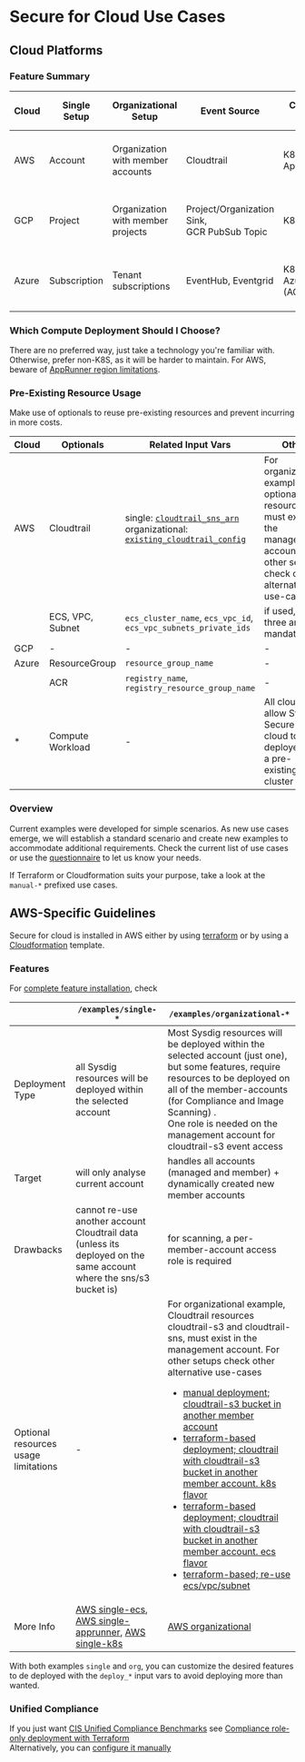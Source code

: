 # Secure for Cloud Use Cases

## Cloud Platforms

### Feature Summary

| Cloud | Single Setup | Organizational Setup              | Event Source                                     | Compute Deployment Options                     | Sysdig Role Setup              | Image Scanning Options                                 | Spawned Scanning Service |
|-------|--------------|-----------------------------------|--------------------------------------------------|------------------------------------------------|--------------------------------|--------------------------------------------------------|--------------------------|
| AWS   | Account      | Organization with member accounts | Cloudtrail                                       | K8S `-k8s`, ECS `-ecs`, AppRunner `-apprunner` | IAM Role with Trusted Identity | ECS deployed images,<br/>ECR, Public Repositories      | Codebuild project        |
| GCP   | Project      | Organization with member projects | Project/Organization Sink,<br/> GCR PubSub Topic | K8S `-k8s`, CloudRun                           | Workload Identity Federation   | CloudRun deployed images,<br/>GCR, Public Repositories | Cloudbuild task          |
| Azure | Subscription | Tenant subscriptions              | EventHub, Eventgrid                              | K8S `-k8s`, AzureContainerInstances (ACI)      | Azure Lighthouse               | ACI deployed images,<br/> ACR, Public Repositories     | ACR Task                 |


### Which Compute Deployment Should I Choose?

There are no preferred way, just take a technology you're familiar with. Otherwise, prefer non-K8S, as it will be harder to maintain.
For AWS, beware of [AppRunner region limitations](https://github.com/sysdiglabs/terraform-aws-secure-for-cloud/blob/master/examples/single-account-apprunner/README.md#prerequisites).


### Pre-Existing Resource Usage

Make use of optionals to reuse pre-existing resources and prevent incurring in more costs.

| Cloud | Optionals        | Related Input Vars                                                                                                                                                                                                                                                                                                                                  | Other                                                                                                                                   |
|-------|------------------|-----------------------------------------------------------------------------------------------------------------------------------------------------------------------------------------------------------------------------------------------------------------------------------------------------------------------------------------------------|-----------------------------------------------------------------------------------------------------------------------------------------|
| AWS   | Cloudtrail       | single: [`cloudtrail_sns_arn`](https://github.com/sysdiglabs/terraform-aws-secure-for-cloud/tree/master/examples/single-account-ecs#input_cloudtrail_sns_arn)<br/>organizational: [`existing_cloudtrail_config`](https://github.com/sysdiglabs/terraform-aws-secure-for-cloud/tree/master/examples/organizational#input_existing_cloudtrail_config) | For organizational example, optional resources must exist in the management account. For other setups check other alternative use-cases |
|       | ECS, VPC, Subnet | `ecs_cluster_name`, `ecs_vpc_id`, `ecs_vpc_subnets_private_ids`                                                                                                                                                                                                                                                                                     | if used, the three are mandatory                                                                                                        |
| GCP   | -                | -                                                                                                                                                                                                                                                                                                                                                   | -                                                                                                                                       |
| Azure | ResourceGroup    | `resource_group_name`                                                                                                                                                                                                                                                                                                                               | -                                                                                                                                       |
|       | ACR              | `registry_name`, `registry_resource_group_name`                                                                                                                                                                                                                                                                                                     | -                                                                                                                                       |
| *     | Compute Workload | -                                                                                                                                                                                                                                                                                                                                                   | All clouds allow Sysdig Secure for cloud to be deployed on a pre-existing K8S cluster                                                   |

### Overview

Current examples were developed for simple scenarios.
As new use cases emerge, we will establish a standard scenario and create new examples to accommodate additional requirements.
Check the current list of use cases or use the [questionnaire](./_questionnaire.md) to let us know your needs.

If Terraform or Cloudformation suits your purpose, take a look at the `manual-*` prefixed use cases.

## AWS-Specific Guidelines

Secure for cloud is installed in AWS either by using [terraform](https://github.com/sysdiglabs/terraform-aws-secure-for-cloud) or by using a [Cloudformation](https://github.com/sysdiglabs/aws-templates-secure-for-cloud) template.

### Features

For [complete feature installation](https://docs.sysdig.com/en/docs/sysdig-secure/sysdig-secure-for-cloud/#features), check


|                   | `/examples/single-*`                                               | `/examples/organizational-*` |
| --| -- | -- |
| Deployment Type   | all Sysdig resources will be deployed within the selected account | Most Sysdig resources will be deployed within the selected account (just one), but some features, require resources to be deployed on all of the member-accounts (for Compliance and Image Scanning) . <br />One role is needed on the management account for cloudtrail-s3 event access |
| Target          | will only analyse current account                                 |  handles all accounts (managed and member) + dynamically created new member accounts|
| Drawbacks         | cannot re-use another account Cloudtrail data (unless its deployed on the same account where the sns/s3 bucket is) | for scanning, a per-member-account access role is required |
| Optional resources usage limitations | - |  For organizational example, Cloudtrail resources cloudtrail-s3 and cloudtrail-sns, must exist in the management account. For other setups check other alternative use-cases</br><ul><li>[manual deployment; cloudtrail-s3 bucket in another member account](./manual-org-three-way.md)</li><li>[terraform-based deployment; cloudtrail with cloudtrail-s3 bucket in another member account. k8s flavor](./org-three-way-k8s.md)</li><li>[terraform-based deployment; cloudtrail with cloudtrail-s3 bucket in another member account. ecs flavor](./org-three-way-ecs.md)</li><li>[terraform-based; re-use ecs/vpc/subnet](./org-existing-cloudtrail-ecs-vpc-subnet.md)</li></ul>|
| More Info | [AWS single-ecs](https://github.com/sysdiglabs/terraform-aws-secure-for-cloud/tree/master/examples/single-account-ecs), [AWS single-apprunner](https://github.com/sysdiglabs/terraform-aws-secure-for-cloud/tree/master/examples/single-account-apprunner), [AWS single-k8s](https://github.com/sysdiglabs/terraform-aws-secure-for-cloud/tree/master/examples/single-account-k8s) | [AWS organizational](https://github.com/sysdiglabs/terraform-aws-secure-for-cloud/tree/master/examples/organizational) |

With both examples `single` and `org`, you can customize the desired features to de deployed with the `deploy_*` input vars to avoid deploying more than wanted.

### Unified Compliance

If you just want [CIS Unified Compliance Benchmarks](https://docs.sysdig.com/en/docs/sysdig-secure/posture/compliance/compliance-unified-/)
see [Compliance role-only deployment with Terraform](https://docs.sysdig.com/en/docs/installation/sysdig-secure-for-cloud/deploy-sysdig-secure-for-cloud-agentless/)
<br/>Alternatively, you can [configure it manually](./manual-compliance.md)
